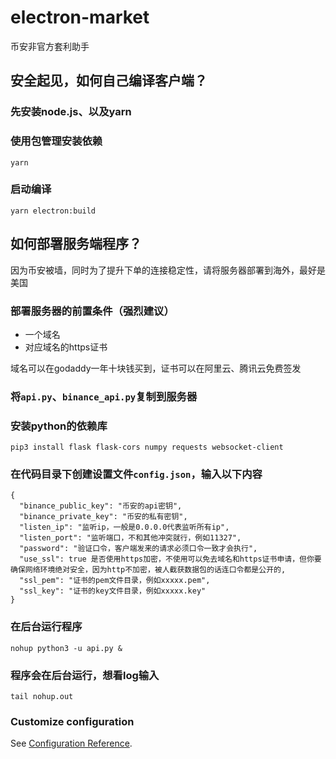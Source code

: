 # electron-market
币安非官方套利助手

## 安全起见，如何自己编译客户端？
### 先安装node.js、以及yarn
### 使用包管理安装依赖
```
yarn
```
### 启动编译
```
yarn electron:build
```

## 如何部署服务端程序？
因为币安被墙，同时为了提升下单的连接稳定性，请将服务器部署到海外，最好是美国
### 部署服务器的前置条件（强烈建议）
- 一个域名
- 对应域名的https证书

域名可以在godaddy一年十块钱买到，证书可以在阿里云、腾讯云免费签发
### 将```api.py```、```binance_api.py```复制到服务器
### 安装python的依赖库
```
pip3 install flask flask-cors numpy requests websocket-client
```
### 在代码目录下创建设置文件```config.json```，输入以下内容
```
{
  "binance_public_key": "币安的api密钥",
  "binance_private_key": "币安的私有密钥",
  "listen_ip": "监听ip，一般是0.0.0.0代表监听所有ip",
  "listen_port": "监听端口，不和其他冲突就行，例如11327",
  "password": "验证口令，客户端发来的请求必须口令一致才会执行",
  "use_ssl": true 是否使用https加密，不使用可以免去域名和https证书申请，但你要确保网络环境绝对安全，因为http不加密，被人截获数据包的话连口令都是公开的,
  "ssl_pem": "证书的pem文件目录，例如xxxxx.pem",
  "ssl_key": "证书的key文件目录，例如xxxxx.key"
}

```

### 在后台运行程序
```
nohup python3 -u api.py &
```
### 程序会在后台运行，想看log输入
```
tail nohup.out
```

### Customize configuration
See [Configuration Reference](https://cli.vuejs.org/config/).
